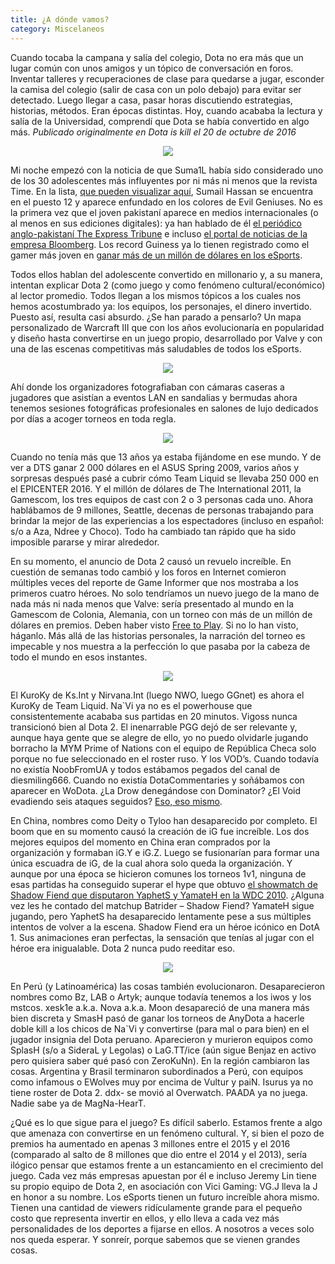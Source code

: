 ```yaml
---
title: ¿A dónde vamos?
category: Miscelaneos
---
```


Cuando tocaba la campana y salía del colegio, Dota no era más que un lugar común con unos amigos y un tópico de conversación en foros. Inventar talleres y recuperaciones de clase para quedarse a jugar, esconder la camisa del colegio (salir de casa con un polo debajo) para evitar ser detectado. Luego llegar a casa, pasar horas discutiendo estrategias, historias, métodos. Eran épocas distintas. Hoy, cuando acababa la lectura y salía de la Universidad, comprendí que Dota se había convertido en algo más. _Publicado originalmente en Dota is kill el 20 de octubre de 2016_

<p align="center">
  <img src="http://pawpaw.me/images/posts/dondevamos.jpg">
</p>


Mi noche empezó con la noticia de que Suma1L había sido considerado uno de los 30 adolescentes más influyentes por ni más ni menos que la revista Time. En la lista, [que pueden visualizar aquí](http://time.com/4532104/most-influential-teens-2016/), Sumail Hassan se encuentra en el puesto 12 y aparece enfundado en los colores de Evil Geniuses. No es la primera vez que el joven pakistaní aparece en medios internacionales (o al menos en sus ediciones digitales): ya han hablado de él [el periódico anglo-pakistaní The Express Tribune](http://tribune.com.pk/story/835686/pakistani-e-sports-prodigy-sumail-hassan-stars-in-dota2-asian-championship-win/) e incluso [el portal de noticias de la empresa Bloomberg](https://www.bloomberg.com/graphics/2015-pakistani-teens-esport-dream/). Los record Guiness ya lo tienen registrado como el gamer más joven en [ganar más de un millón de dólares en los eSports](http://www.guinnessworldrecords.com/news/2015/8/pakistani-gamer-becomes-youngest-gamer-to-surpass-1million-in-esports-earnings-a-391494).

Todos ellos hablan del adolescente convertido en millonario y, a su manera, intentan explicar Dota 2 (como juego y como fenómeno cultural/económico) al lector promedio. Todos llegan a los mismos tópicos a los cuales nos hemos acostumbrado ya: los equipos, los personajes, el dinero invertido. Puesto así, resulta casi absurdo. ¿Se han parado a pensarlo? Un mapa personalizado de Warcraft III que con los años evolucionaría en popularidad y diseño hasta convertirse en un juego propio, desarrollado por Valve y con una de las escenas competitivas más saludables de todos los eSports.

<p align="center">
  <img src="http://pawpaw.me/images/posts/sk2008.jpg">
</p>

Ahí donde los organizadores fotografiaban con cámaras caseras a jugadores que asistían a eventos LAN en sandalias y bermudas ahora tenemos sesiones fotográficas profesionales en salones de lujo dedicados por días a acoger torneos en toda regla.

<p align="center">
  <img src="http://pawpaw.me/images/posts/alliance2015.jpg">
</p>

Cuando no tenía más que 13 años ya estaba fijándome en ese mundo. Y de ver a DTS ganar 2 000 dólares en el ASUS Spring 2009, varios años y sorpresas después pasé a cubrir cómo Team Liquid se llevaba 250 000 en el EPICENTER 2016. Y el millón de dólares de The International 2011, la Gamescom, los tres equipos de cast con 2 o 3 personas cada uno. Ahora hablábamos de 9 millones, Seattle, decenas de personas trabajando para brindar la mejor de las experiencias a los espectadores (incluso en español: s/o a Aza, Ndree y Choco). Todo ha cambiado tan rápido que ha sido imposible pararse y mirar alrededor.

En su momento, el anuncio de Dota 2 causó un revuelo increíble. En cuestión de semanas todo cambió y los foros en Internet comieron múltiples veces del reporte de Game Informer que nos mostraba a los primeros cuatro héroes. No solo tendríamos un nuevo juego de la mano de nada más ni nada menos que Valve: sería presentado al mundo en la Gamescom de Colonia, Alemania, con un torneo con más de un millón de dólares en premios. Deben haber visto [Free to Play](https://store.steampowered.com/app/245550/Free_to_Play). Si no lo han visto, háganlo. Más allá de las historias personales, la narración del torneo es impecable y nos muestra a la perfección lo que pasaba por la cabeza de todo el mundo en esos instantes.

<p align="center">
  <img src="http://pawpaw.me/images/posts/navi1m.jpg">
</p>

El KuroKy de Ks.Int y Nirvana.Int (luego NWO, luego GGnet) es ahora el KuroKy de Team Liquid. Na`Vi ya no es el powerhouse que consistentemente acababa sus partidas en 20 minutos. Vigoss nunca transicionó bien al Dota 2. El inenarrable PGG dejó de ser relevante y, aunque haya gente que se alegre de ello, yo no puedo olvidarle jugando borracho la MYM Prime of Nations con el equipo de República Checa solo porque no fue seleccionado en el roster ruso. Y los VOD’s. Cuando todavía no existía NoobFromUA y todos estábamos pegados del canal de diesmiling666. Cuando no existía DotaCommentaries y soñábamos con aparecer en WoDota. ¿La Drow denegándose con Dominator? ¿El Void evadiendo seis ataques seguidos? [Eso, eso mismo](https://www.youtube.com/watch?v=bAVv6g8KcWM).

En China, nombres como Deity o Tyloo han desaparecido por completo. El boom que en su momento causó la creación de iG fue increíble. Los dos mejores equipos del momento en China eran comprados por la organización y formaban iG.Y e iG.Z. Luego se fusionarían para formar una única escuadra de iG, de la cual ahora solo queda la organización. Y aunque por una época se hicieron comunes los torneos 1v1, ninguna de esas partidas ha conseguido superar el hype que obtuvo [el showmatch de Shadow Fiend que disputaron YaphetS y YamateH en la WDC 2010](https://www.youtube.com/watch?v=GkUo7y5QK8A). ¿Alguna vez les he contado del matchup Batrider – Shadow Fiend? YamateH sigue jugando, pero YaphetS ha desaparecido lentamente pese a sus múltiples intentos de volver a la escena. Shadow Fiend era un héroe icónico en DotA 1. Sus animaciones eran perfectas, la sensación que tenías al jugar con el héroe era inigualable. Dota 2 nunca pudo reeditar eso.

<p align="center">
  <img src="http://pawpaw.me/images/posts/sfwalk.gif">
</p>

En Perú (y Latinoamérica) las cosas también evolucionaron. Desaparecieron nombres como Bz, LAB o Artyk; aunque todavía tenemos a los iwos y los mstcos. xesk1e a.k.a. Nova a.k.a. Moon desapareció de una manera más bien discreta y SmasH pasó de ganar los torneos de AnyDota a hacerle doble kill a los chicos de Na`Vi y convertirse (para mal o para bien) en el jugador insignia del Dota peruano. Aparecieron y murieron equipos como SplasH (s/o a SideraL y Legolas) o LaG.TT/ice (aún sigue Benjaz en activo pero quisiera saber qué pasó con ZeroKuNn). En la región cambiaron las cosas. Argentina y Brasil terminaron subordinados a Perú, con equipos como infamous o EWolves muy por encima de Vultur y paiN. Isurus ya no tiene roster de Dota 2. ddx- se movió al Overwatch. PAADA ya no juega. Nadie sabe ya de MagNa-HearT.

¿Qué es lo que sigue para el juego? Es difícil saberlo. Estamos frente a algo que amenaza con convertirse en un fenómeno cultural. Y, si bien el pozo de premios ha aumentado en apenas 3 millones entre el 2015 y el 2016 (comparado al salto de 8 millones que dio entre el 2014 y el 2013), sería ilógico pensar que estamos frente a un estancamiento en el crecimiento del juego. Cada vez más empresas apuestan por él e incluso Jeremy Lin tiene su propio equipo de Dota 2, en asociación con Vici Gaming: VG.J lleva la J en honor a su nombre. Los eSports tienen un futuro increíble ahora mismo. Tienen una cantidad de viewers ridículamente grande para el pequeño costo que representa invertir en ellos, y ello lleva a cada vez más personalidades de los deportes a fijarse en ellos. A nosotros a veces solo nos queda esperar. Y sonreír, porque sabemos que se vienen grandes cosas.